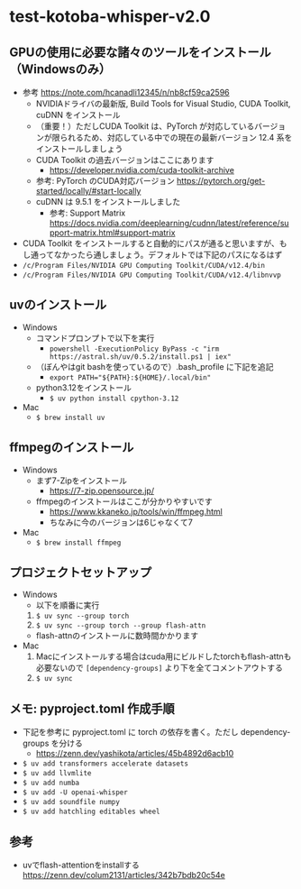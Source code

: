 # test-kotoba-whisper-v2.0

## GPUの使用に必要な諸々のツールをインストール（Windowsのみ）

- 参考 https://note.com/hcanadli12345/n/nb8cf59ca2596
  - NVIDIAドライバの最新版, Build Tools for Visual Studio, CUDA Toolkit, cuDNN をインストール
  - （重要！）ただしCUDA Toolkit は、PyTorch が対応しているバージョンが限られるため、対応している中での現在の最新バージョン 12.4 系をインストールしましょう
  - CUDA Toolkit の過去バージョンはここにあります
    - https://developer.nvidia.com/cuda-toolkit-archive
  - 参考: PyTorch のCUDA対応バージョン https://pytorch.org/get-started/locally/#start-locally
  - cuDNN は 9.5.1 をインストールしました
    - 参考: Support Matrix https://docs.nvidia.com/deeplearning/cudnn/latest/reference/support-matrix.html#support-matrix
-  CUDA Toolkit をインストールすると自動的にパスが通ると思いますが、もし通ってなかったら通しましょう。デフォルトでは下記のパスになるはず
  - `/c/Program Files/NVIDIA GPU Computing Toolkit/CUDA/v12.4/bin`
  - `/c/Program Files/NVIDIA GPU Computing Toolkit/CUDA/v12.4/libnvvp`

## uvのインストール

- Windows
  - コマンドプロンプトで以下を実行
    - `powershell -ExecutionPolicy ByPass -c "irm https://astral.sh/uv/0.5.2/install.ps1 | iex"`
  - （ぼんやはgit bashを使っているので）.bash_profile に下記を追記
    - `export PATH="${PATH}:${HOME}/.local/bin"`
  - python3.12をインストール
    - `$ uv python install cpython-3.12`
- Mac
  - `$ brew install uv`

## ffmpegのインストール

- Windows
  - まず7-Zipをインストール
    - https://7-zip.opensource.jp/
  - ffmpegのインストールはここが分かりやすいです
    - https://www.kkaneko.jp/tools/win/ffmpeg.html
    - ちなみに今のバージョンは6じゃなくて7
- Mac
  - `$ brew install ffmpeg`

## プロジェクトセットアップ
- Windows
  - 以下を順番に実行
  1. `$ uv sync --group torch`
  2. `$ uv sync --group torch --group flash-attn`
    - flash-attnのインストールに数時間かかります
- Mac
  1. Macにインストールする場合はcuda用にビルドしたtorchもflash-attnも必要ないので `[dependency-groups]` より下を全てコメントアウトする
  2. `$ uv sync`

## メモ: pyproject.toml 作成手順

- 下記を参考に pyproject.toml に torch の依存を書く。ただし dependency-groups を分ける
  - https://zenn.dev/yashikota/articles/45b4892d6acb10
- `$ uv add transformers accelerate datasets`
- `$ uv add llvmlite`
- `$ uv add numba`
- `$ uv add -U openai-whisper`
- `$ uv add soundfile numpy`
- `$ uv add hatchling editables wheel`

## 参考
- uvでflash-attentionをinstallする
  https://zenn.dev/colum2131/articles/342b7bdb20c54e
